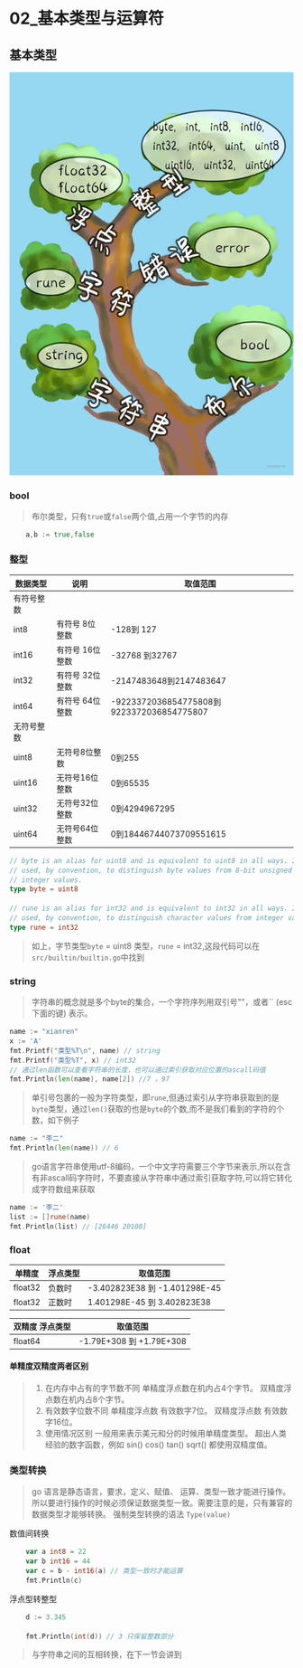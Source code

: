 # 02_基本类型与运算符

## 基本类型

![基本类型](../../img/172c5b67facf3245~tplv-t2oaga2asx-zoom-in-crop-mark_3024_0_0_0.webp)

### bool

> 布尔类型，只有`true`或`false`两个值,占用一个字节的内存

```go
    a,b := true,false
```

### 整型

| 数据类型    | 说明         | 取值范围                                     |
|---------|------------|------------------------------------------|
| 有符号整数 | |  |
| int8    | 有符号 8位整数  | -128到 127                               |
| int16   | 有符号 16位整数 | -32768 到32767                           |
| int32 | 有符号 32位整数 | -2147483648到2147483647                   |
| int64 | 有符号 64位整数 | -9223372036854775808到9223372036854775807 |
| 无符号整数 | |  |
| uint8   | 无符号8位整数   | 0到255                                   |
| uint16  | 无符号16位整数  | 0到65535                                 |
| uint32  | 无符号32位整数  | 0到4294967295                            |
| uint64 | 无符号64位整数   | 0到18446744073709551615                  |

```go
// byte is an alias for uint8 and is equivalent to uint8 in all ways. It is
// used, by convention, to distinguish byte values from 8-bit unsigned
// integer values.
type byte = uint8

// rune is an alias for int32 and is equivalent to int32 in all ways. It is
// used, by convention, to distinguish character values from integer values.
type rune = int32
```

> 如上，字节类型`byte` = uint8 类型，`rune` = int32,这段代码可以在`src/builtin/builtin.go`中找到

### string

> 字符串的概念就是多个byte的集合，一个字符序列用双引号""，或者`` (esc下面的键) 表示。

```go
name := "xianren"
x := 'A'
fmt.Printf("类型%T\n", name) // string
fmt.Printf("类型%T", x) // int32
// 通过len函数可以查看字符串的长度，也可以通过索引获取对应位置的ascall码值
fmt.Println(len(name), name[2]) //7 ，97
```

> 单引号包裹的一般为字符类型，即`rune`,但通过索引从字符串获取到的是`byte`类型，通过`len()`获取的也是`byte`的个数,而不是我们看到的字符的个数，如下例子

```go
name := "李二"
fmt.Println(len(name)) // 6
```

> go语言字符串使用utf-8编码，一个中文字符需要三个字节来表示,所以在含有非ascall码字符时，不要直接从字符串中通过索引获取字符,可以将它转化成字符数组来获取

```go
name := '李二'
list := []rune(name)
fmt.Println(list) // [26446 20108]
```

### float

|单精度 |浮点类型	|	取值范围|
| --- | ---- | --- |
|float32 |	负数时 |	-3.402823E38 到 -1.401298E-45 |
| float32 |	正数时 |	1.401298E-45 到 3.402823E38 |

|双精度 浮点类型|	取值范围|
| --- | --- |
|float64 |	-1.79E+308 到 +1.79E+308| 

#### 单精度双精度两者区别

> 1. 在内存中占有的字节数不同
> 单精度浮点数在机内占4个字节。
> 双精度浮点数在机内占8个字节。
> 2. 有效数字位数不同
> 单精度浮点数 有效数字7位。
> 双精度浮点数 有效数字16位。
> 3. 使用情况区别
> 一般用来表示美元和分的时候用单精度类型。
> 超出人类经验的数字函数，例如 sin() cos() tan() sqrt() 都使用双精度值。

### 类型转换

> go 语言是静态语言，要求，定义、赋值、 运算、类型一致才能进行操作。所以要进行操作的时候必须保证数据类型一致。需要注意的是，只有兼容的数据类型才能够转换。 强制类型转换的语法 `Type(value)`

数值间转换

```go
    var a int8 = 22
    var b int16 = 44
    var c = b - int16(a) // 类型一致时才能运算
    fmt.Println(c)
```

浮点型转整型

```go
    d := 3.345

    fmt.Println(int(d)) // 3 只保留整数部分
```

> 与字符串之间的互相转换，在下一节会讲到
